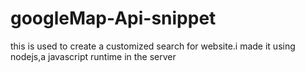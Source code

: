# googleMap-Api-snippet
this is used to create a customized search for website.i made it using nodejs,a javascript runtime in the server
